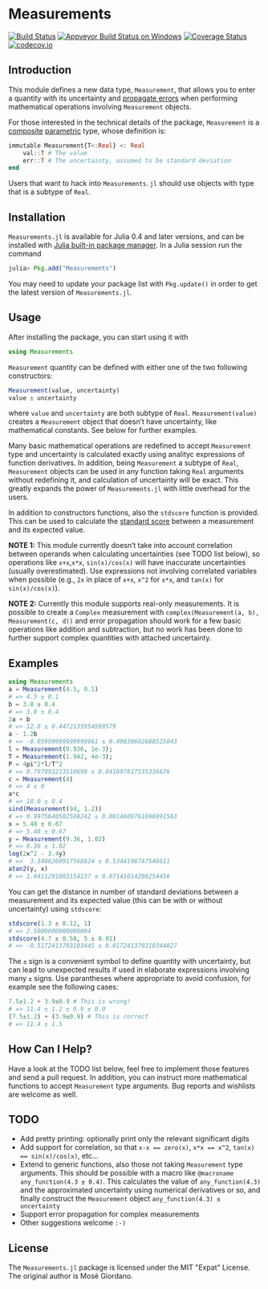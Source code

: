 # Measurements

[![Build Status](https://travis-ci.org/giordano/Measurements.jl.svg?branch=master)](https://travis-ci.org/giordano/Measurements.jl) [![Appveyor Build Status on Windows](https://ci.appveyor.com/api/projects/status/u8mg5dlhyb1vjcpe?svg=true)](https://ci.appveyor.com/project/giordano/measurements-jl) [![Coverage Status](https://coveralls.io/repos/github/giordano/Measurements.jl/badge.svg?branch=master)](https://coveralls.io/github/giordano/Measurements.jl?branch=master) [![codecov.io](https://codecov.io/github/giordano/Measurements.jl/coverage.svg?branch=master)](https://codecov.io/github/giordano/Measurements.jl?branch=master)

Introduction
------------

This module defines a new data type, `Measurement`, that allows you to enter a
quantity with its uncertainty and
[propagate errors](https://en.wikipedia.org/wiki/Propagation_of_uncertainty)
when performing mathematical operations involving `Measurement` objects.

For those interested in the technical details of the package, `Measurement` is a
[composite](http://docs.julialang.org/en/stable/manual/types/#composite-types)
[parametric](http://docs.julialang.org/en/stable/manual/types/#man-parametric-types)
type, whose definition is:

``` julia
immutable Measurement{T<:Real} <: Real
    val::T # The value
    err::T # The uncertainty, assumed to be standard deviation
end
```

Users that want to hack into `Measurements.jl` should use objects with type that
is a subtype of `Real`.

Installation
------------

`Measurements.jl` is available for Julia 0.4 and later versions, and can be
installed with
[Julia built-in package manager](http://docs.julialang.org/en/stable/manual/packages/).
In a Julia session run the command

```julia
julia> Pkg.add("Measurements")
```

You may need to update your package list with `Pkg.update()` in order to get the
latest version of `Measurements.jl`.

Usage
-----

After installing the package, you can start using it with

```julia
using Measurements
```

`Measurement` quantity can be defined with either one of the two following
constructors:

``` julia
Measurement(value, uncertainty)
value ± uncertainty
```

where `value` and `uncertainty` are both subtype of `Real`.
`Measurement(value)` creates a `Measurement` object that doesn’t have
uncertainty, like mathematical constants.  See below for further examples.

Many basic mathematical operations are redefined to accept `Measurement` type
and uncertainty is calculated exactly using analityc expressions of function
derivatives.  In addition, being `Measurement` a subtype of `Real`,
`Measurement` objects can be used in any function taking `Real` arguments
without redefining it, and calculation of uncertainty will be exact.  This
greatly expands the power of `Measurements.jl` with little overhead for the
users.

In addition to constructors functions, also the `stdscore` function is provided.
This can be used to calculate the
[standard score](https://en.wikipedia.org/wiki/Standard_score) between a
measurement and its expected value.

**NOTE 1:** This module currently doesn’t take into account correlation between
operands when calculating uncertainties (see TODO list below), so operations
like `x+x`,`x*x`, `sin(x)/cos(x)` will have inaccurate uncertainties (usually
overestimated).  Use expressions not involving correlated variables when
possible (e.g., `2x` in place of `x+x`, `x^2` for `x*x`, and `tan(x)` for
`sin(x)/cos(x)`).

**NOTE 2:** Currently this module supports real-only measurements.  It is
possible to create a `Complex` measurement with `complex(Measurement(a, b),
Measurement(c, d))` and error propagation should work for a few basic operations
like addition and subtraction, but no work has been done to further support
complex quantities with attached uncertainty.

Examples
--------

``` julia
using Measurements
a = Measurement(4.5, 0.1)
# => 4.5 ± 0.1
b = 3.8 ± 0.4
# => 3.8 ± 0.4
2a + b
# => 12.8 ± 0.4472135954999579
a - 1.2b
# => -0.05999999999999961 ± 0.49030602688525043
l = Measurement(0.936, 1e-3);
T = Measurement(1.942, 4e-3);
P = 4pi^2*l/T^2
# => 9.797993213510699 ± 0.041697817535336676
c = Measurement(4)
# => 4 ± 0
a*c
# => 18.0 ± 0.4
sind(Measurement(94, 1.2))
# => 0.9975640502598242 ± 0.0014609761696991563
x = 5.48 ± 0.67
# => 5.48 ± 0.67
y = Measurement(9.36, 1.02)
# => 9.36 ± 1.02
log(2x^2 - 3.4y)
# =>  3.3406260917568824 ± 0.5344198747546611
atan2(y, x)
# => 1.0411291003154137 ± 0.07141014208254456
```

You can get the distance in number of standard deviations between a measurement
and its expected value (this can be with or without uncertainty) using
`stdscore`:

``` julia
stdscore(1.3 ± 0.12, 1)
# => 2.5000000000000004
stdscore(4.7 ± 0.58, 5 ± 0.01)
# => -0.5172413793103445 ± 0.017241379310344827
```

The `±` sign is a convenient symbol to define quantity with uncertainty, but can
lead to unexpected results if used in elaborate expressions involving many `±`
signs.  Use parantheses where appropriate to avoid confusion, for example see
the following cases:

``` julia
7.5±1.2 + 3.9±0.9 # This is wrong!
# => 11.4 ± 1.2 ± 0.9 ± 0.0
(7.5±1.2) + (3.9±0.9) # This is correct
# => 11.4 ± 1.5
```

How Can I Help?
---------------

Have a look at the TODO list below, feel free to implement those features and
send a pull request.  In addition, you can instruct more mathematical functions
to accept `Measurement` type arguments.  Bug reports and wishlists are welcome
as well.

TODO
----

* Add pretty printing: optionally print only the relevant significant digits
* Add support for correlation, so that `x-x == zero(x)`, `x*x == x^2`, `tan(x)
  == sin(x)/cos(x)`, etc...
* Extend to generic functions, also those not taking `Measurement` type
  arguments.  This should be possible with a macro like `@macroname
  any_function(4.3 ± 0.4)`.  This calculates the value of `any_function(4.3)`
  and the approximated uncertainty using numerical derivatives or so, and
  finally construct the `Measurement` object `any_function(4.3) ± uncertainty`
* Support error propagation for complex measurements
* Other suggestions welcome `:-)`

License
-------

The `Measurements.jl` package is licensed under the MIT "Expat" License.  The
original author is Mosè Giordano.
